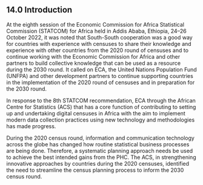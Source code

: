 ## 14.0 Introduction
At the eighth session of the Economic Commission for Africa Statistical Commission (STATCOM) for Africa held in Addis Ababa, Ethiopia, 24–26 October 2022, it was noted that South-South cooperation was a good way for countries with experience with censuses to share their knowledge and experience with other countries from the 2020 round of censuses and to continue working with the Economic Commission for Africa and other partners to build collective knowledge that can be used as a resource during the 2030 round. It called on ECA, the United Nations Population Fund (UNFPA) and other development partners to continue supporting countries in the implementation of the 2020 round of censuses and in preparation for the 2030 round.

In response to the 8th STATCOM recommendation, ECA through the African Centre for Statistics (ACS) that has a core function of contributing to setting up and undertaking digital censuses in Africa with the aim to implement modern data collection practices using new technology and methodologies has made progress. 

During the 2020 census round, information and communication technology across the globe has changed how routine statistical business processes are being done. Therefore, a systematic planning approach needs be used to achieve the best intended gains from the PHC. The ACS, in strengthening innovative approaches by countries during the 2020 censuses, identified the need to streamline the census planning process to inform the 2030 census round.

